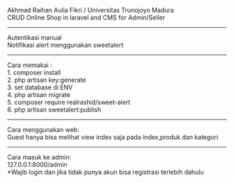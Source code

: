 Akhmad Raihan Aulia Fikri  /  Universitas Trunojoyo Madura<br>
CRUD Online Shop in laravel and CMS for Admin/Seller
<br><hr>
Autentikasi manual<br>
Notifikasi alert menggunakan sweetalert

<hr>
Cara memakai :<br>
1. composer install<br>
2. php artisan key:generate<br>
3. set database di ENV<br>
4. php artisan migrate<br>
5. composer require realrashid/sweet-alert<br>
6. php artisan sweetalert:publish <br>
<hr>
Cara menggunakan web:<br>
Guest hanya bisa melihat view index saja pada index,produk dan kategori
<hr>
Cara masuk ke admin:<br>
127.0.0.1:8000/admin
<br>*Wajib login dan jika tidak punya akun bisa registrasi terlebih dahulu
